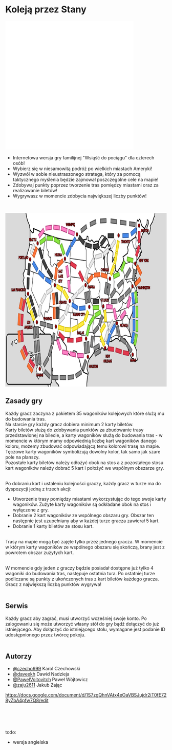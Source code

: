 
# Koleją przez Stany
<img src="./doc/Art/Logos/logo 512x512 transparent white.png" width="400" height="400">

- Internetowa wersja gry familijnej "Wsiąść do pociągu" dla czterech osób!
- Wybierz się w niesamowitą podróż po wielkich miastach Ameryki!
- Wyzwól w sobie nieustraszonego stratega, który za pomocą taktycznego myślenia będzie zajmował poszczególne cele na mapie!
- Zdobywaj punkty poprzez tworzenie tras pomiędzy miastami oraz za realizowanie biletów!
- Wygrywasz w momencie zdobycia największej liczby punktów!

</br>

<p align=center>
<img src="./doc/Art/GameAssets/GameMap.png" width="960" height="540">
</p>

## Zasady gry

Każdy gracz zaczyna z pakietem 35 wagoników kolejowych które służą mu do budowania tras. </br>
Na starcie gry każdy gracz dobiera minimum 2 karty biletów. </br>
Karty biletów służą do zdobywania punktów za zbudowanie trasy przedstawionej na bilecie, a karty wagoników służą do budowania tras - w momencie w którym mamy odpowiednią liczbę kart wagoników danego koloru, możemy zbudować odpowiadającą temu kolorowi trasę na mapie. </br>
Tęczowe karty wagoników symbolizują dowolny kolor, tak samo jak szare pole na planszy. </br>
Pozostałe karty biletów należy odłożyć obok na stos a z pozostałego stosu kart wagoników należy dobrać 5 kart i położyć we wspólnym obszarze gry. </br></br>

Po dobraniu kart i ustaleniu kolejności graczy, każdy gracz w turze ma do dyspozycji jedną z trzech akcji:</br>
- Utworzenie trasy pomiędzy miastami wykorzystując do tego swoje karty wagoników. Zużyte karty wagoników są odkładane obok na stos i wyłączone z gry.
- Dobranie 2 kart wagoników ze wspólnego obszaru gry. Obszar ten następnie jest uzupełniany aby w każdej turze gracza zawierał 5 kart.
- Dobranie 1 karty biletów ze stosu kart.</br></br>

Trasy na mapie mogą być zajęte tylko przez jednego gracza. W momencie w którym karty wagoników ze wspólnego obszaru się skończą, brany jest z powrotem obszar zużytych kart.</br></br>

W momencie gdy jeden z graczy będzie posiadał dostępne już tylko 4 wagoniki do budowania tras, następuje ostatnia tura. Po ostatniej turze podliczane są punkty z ukończonych tras z kart biletów każdego gracza. Gracz z największą liczbą punktów wygrywa!</br></br>

## Serwis

Każdy gracz aby zagrać, musi utworzyć wcześniej swoje konto. Po zalogowaniu się może utworzyć własny stół do gry bądź dołączyć do już istniejącego. Aby dołączyć do istniejącego stołu, wymagane jest podanie ID udostępnionego przez twórcę pokoju. </br></br>

## Autorzy

- [@czecho999](https://www.github.com/czecho999) Karol Czechowski
- [@daveekh](https://www.github.com/daveekh) Dawid Nadzieja
- [@PawelVoitovitch](https://www.github.com/PawelVoitovitch) Paweł Wójtowicz
- [@zaju2611](https://www.github.com/zaju2611) Jakub Zając

https://docs.google.com/document/d/1S7zgQhnVAtx4eOaVBSJujdr2iT0fE728yZbA4pfw7Q8/edit



</br></br></br></br>
todo:
- wersja angielska


